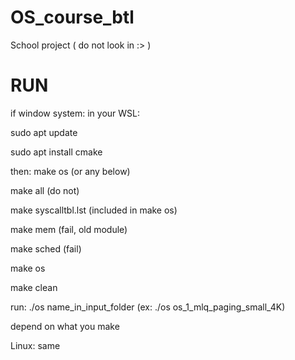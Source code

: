 # OS_course_btl
School project ( do not look in :> )

# RUN

if window system: in your WSL:

sudo apt update

sudo apt install cmake

then: make os (or any below)

make all (do not)

make syscalltbl.lst	(included in make os)

make mem (fail, old module)

make sched (fail)

make os

make clean

run: ./os name_in_input_folder (ex: ./os os_1_mlq_paging_small_4K)

depend on what you make

Linux: same

